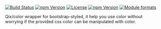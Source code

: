 [![Build Status](https://travis-ci.org/bootstrap-styled/color.svg?branch=master)](https://travis-ci.org/bootstrap-styled/color) [![npm Version](https://img.shields.io/npm/v/@bootstrap-styled/color.svg?style=flat)](https://www.npmjs.com/package/@bootstrap-styled/color) [![License](https://img.shields.io/npm/l/@bootstrap-styled/color.svg?style=flat)](https://www.npmjs.com/package/@bootstrap-styled/color) [![npm Version](https://img.shields.io/node/v/@bootstrap-styled/color.svg?style=flat)](https://www.npmjs.com/package/@bootstrap-styled/color) [![Module formats](https://img.shields.io/badge/module%20formats-umd%2C%20cjs%2C%20esm-green.svg?style=flat)](https://www.npmjs.com/package/@bootstrap-styled/color)

Qix/color wrapper for bootstrap-styled, it help you use color without worrying if the provided css color can be manipulated with color.
